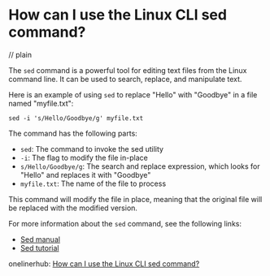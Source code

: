 # How can I use the Linux CLI sed command?
// plain

The `sed` command is a powerful tool for editing text files from the Linux command line. It can be used to search, replace, and manipulate text.

Here is an example of using `sed` to replace "Hello" with "Goodbye" in a file named "myfile.txt":

```
sed -i 's/Hello/Goodbye/g' myfile.txt
```

The command has the following parts:

- `sed`: The command to invoke the sed utility
- `-i`: The flag to modify the file in-place
- `s/Hello/Goodbye/g`: The search and replace expression, which looks for "Hello" and replaces it with "Goodbye"
- `myfile.txt`: The name of the file to process

This command will modify the file in place, meaning that the original file will be replaced with the modified version.

For more information about the `sed` command, see the following links:

- [Sed manual](https://www.gnu.org/software/sed/manual/sed.html)
- [Sed tutorial](https://www.grymoire.com/Unix/Sed.html)

onelinerhub: [How can I use the Linux CLI sed command?](https://onelinerhub.com/cli-sed/how-can-i-use-the-linux-cli-sed-command)